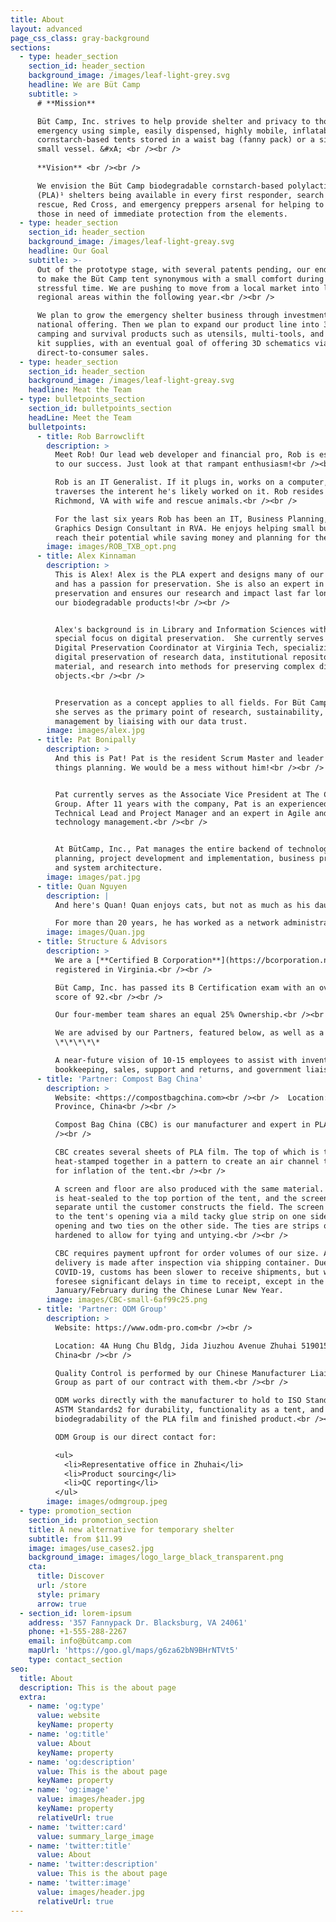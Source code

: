 ```yaml
---
title: About
layout: advanced
page_css_class: gray-background
sections:
  - type: header_section
    section_id: header_section
    background_image: /images/leaf-light-grey.svg
    headline: We are Büt Camp
    subtitle: >
      # **Mission**

      Büt Camp, Inc. strives to help provide shelter and privacy to those in any
      emergency using simple, easily dispensed, highly mobile, inflatable
      cornstarch-based tents stored in a waist bag (fanny pack) or a similar
      small vessel. &#xA; <br /><br /> 
      
      **Vision** <br /><br />

      We envision the Büt Camp biodegradable cornstarch-based polylactic acid
      (PLA)¹ shelters being available in every first responder, search and
      rescue, Red Cross, and emergency preppers arsenal for helping to treat
      those in need of immediate protection from the elements.
  - type: header_section
    section_id: header_section
    background_image: /images/leaf-light-greay.svg
    headline: Our Goal
    subtitle: >-
      Out of the prototype stage, with several patents pending, our end goal is
      to make the Büt Camp tent synonymous with a small comfort during a
      stressful time. We are pushing to move from a local market into larger
      regional areas within the following year.<br /><br />

      We plan to grow the emergency shelter business through investment into a
      national offering. Then we plan to expand our product line into 3D printed
      camping and survival products such as utensils, multi-tools, and first aid
      kit supplies, with an eventual goal of offering 3D schematics via
      direct-to-consumer sales.
  - type: header_section
    section_id: header_section
    background_image: /images/leaf-light-greay.svg
    headline: Meat the Team
  - type: bulletpoints_section
    section_id: bulletpoints_section
    headLine: Meet the Team
    bulletpoints:
      - title: Rob Barrowclift
        description: >
          Meet Rob! Our lead web developer and financial pro, Rob is essential
          to our success. Just look at that rampant enthusiasm!<br /><br />

          Rob is an IT Generalist. If it plugs in, works on a computer, or
          traverses the interent he's likely worked on it. Rob resides in
          Richmond, VA with wife and rescue animals.<br /><br />

          For the last six years Rob has been an IT, Business Planning, and
          Graphics Design Consultant in RVA. He enjoys helping small businesses
          reach their potential while saving money and planning for the future.
        image: images/ROB_TXB_opt.png
      - title: Alex Kinnaman
        description: >
          This is Alex! Alex is the PLA expert and designs many of our products
          and has a passion for preservation. She is also an expert in digital
          preservation and ensures our research and impact last far longer than
          our biodegradable products!<br /><br />


          Alex's background is in Library and Information Sciences with a
          special focus on digital preservation.  She currently serves as the
          Digital Preservation Coordinator at Virginia Tech, specializing in the
          digital preservation of research data, institutional repository
          material, and research into methods for preserving complex digital
          objects.<br /><br />


          Preservation as a concept applies to all fields. For Büt Camp, Inc.,
          she serves as the primary point of research, sustainability, and data
          management by liaising with our data trust.
        image: images/alex.jpg
      - title: Pat Bonipally
        description: >
          And this is Pat! Pat is the resident Scrum Master and leader of all
          things planning. We would be a mess without him!<br /><br />


          Pat currently serves as the Associate Vice President at The Carlyle
          Group. After 11 years with the company, Pat is an experienced
          Technical Lead and Project Manager and an expert in Agile and
          technology management.<br /><br />


          At BütCamp, Inc., Pat manages the entire backend of technology
          planning, project development and implementation, business processes,
          and system architecture. 
        image: images/pat.jpg
      - title: Quan Nguyen
        description: |
          And here's Quan! Quan enjoys cats, but not as much as his daughter.<br /><br />

          For more than 20 years, he has worked as a network administrator, software engineer for start-up companies, a non-profit organization and the federal government.  Currently he is a senior software developer for the Bureau of Lablor  noa Quan is our computer engineer!
        image: images/Quan.jpg
      - title: Structure & Advisors
        description: >
          We are a [**Certified B Corporation**](https://bcorporation.net)
          registered in Virginia.<br /><br />

          Büt Camp, Inc. has passed its B Certification exam with an overall
          score of 92.<br /><br />

          Our four-member team shares an equal 25% Ownership.<br /><br />

          We are advised by our Partners, featured below, as well as a
          \*\*\*\*\*

          A near-future vision of 10-15 employees to assist with inventory,
          bookkeeping, sales, support and returns, and government liaison.
      - title: 'Partner: Compost Bag China'
        description: >
          Website: <https://compostbagchina.com><br /><br />  Location: Shandong
          Province, China<br /><br />

          Compost Bag China (CBC) is our manufacturer and expert in PLA film.<br
          /><br />

          CBC creates several sheets of PLA film. The top of which is two sheets
          heat-stamped together in a pattern to create an air channel to allow
          for inflation of the tent.<br /><br />

          A screen and floor are also produced with the same material. The floor
          is heat-sealed to the top portion of the tent, and the screen is kept
          separate until the customer constructs the field. The screen adheres
          to the tent's opening via a mild tacky glue strip on one side of the
          opening and two ties on the other side. The ties are strips of PLA
          hardened to allow for tying and untying.<br /><br />

          CBC requires payment upfront for order volumes of our size. And
          delivery is made after inspection via shipping container. Due to
          COVID-19, customs has been slower to receive shipments, but we don’t
          foresee significant delays in time to receipt, except in the months of
          January/February during the Chinese Lunar New Year.
        image: images/CBC-small-6af99c25.png
      - title: 'Partner: ODM Group'
        description: >
          Website: https://www.odm-pro.com<br /><br />

          Location: 4A Hung Chu Bldg, Jida Jiuzhou Avenue Zhuhai 519015,
          China<br /><br />

          Quality Control is performed by our Chinese Manufacturer Liaison ODM
          Group as part of our contract with them.<br /><br />

          ODM works directly with the manufacturer to hold to ISO Standards1 and
          ASTM Standards2 for durability, functionality as a tent, and
          biodegradability of the PLA film and finished product.<br /><br />

          ODM Group is our direct contact for:

          <ul>
            <li>Representative office in Zhuhai</li>
            <li>Product sourcing</li>
            <li>QC reporting</li>
          </ul>
        image: images/odmgroup.jpeg
  - type: promotion_section
    section_id: promotion_section
    title: A new alternative for temporary shelter
    subtitle: from $11.99
    image: images/use_cases2.jpg
    background_image: images/logo_large_black_transparent.png
    cta:
      title: Discover
      url: /store
      style: primary
      arrow: true
  - section_id: lorem-ipsum
    address: '357 Fannypack Dr. Blacksburg, VA 24061'
    phone: +1-555-288-2267
    email: info@bütcamp.com
    mapUrl: 'https://goo.gl/maps/g6za62bN9BHrNTVt5'
    type: contact_section
seo:
  title: About
  description: This is the about page
  extra:
    - name: 'og:type'
      value: website
      keyName: property
    - name: 'og:title'
      value: About
      keyName: property
    - name: 'og:description'
      value: This is the about page
      keyName: property
    - name: 'og:image'
      value: images/header.jpg
      keyName: property
      relativeUrl: true
    - name: 'twitter:card'
      value: summary_large_image
    - name: 'twitter:title'
      value: About
    - name: 'twitter:description'
      value: This is the about page
    - name: 'twitter:image'
      value: images/header.jpg
      relativeUrl: true
---
```

